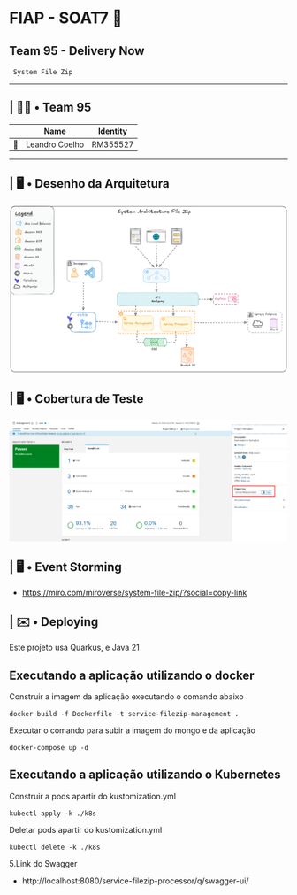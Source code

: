 # FIAP - SOAT7 🚀
## Team 95 - Delivery Now
```
 System File Zip
```
---
## | 👊🏽 • Team 95
| |Name|Identity|
|-|-|-|
| 🐰 | Leandro Coelho | RM355527 |
---
## | 🖥️ • Desenho da Arquitetura

![System design](img/arc-filezip.png)

## | 🖥️ • Cobertura de Teste

![System design](img/cobertura-teste.png)

## | 🖥️ • Event Storming
- https://miro.com/miroverse/system-file-zip/?social=copy-link

## | ✉️ • Deploying

Este projeto usa Quarkus, e Java 21

## Executando a aplicação utilizando o docker
Construir a imagem da aplicação executando o comando abaixo

```shell script
docker build -f Dockerfile -t service-filezip-management .

```
Executar o comando para subir a imagem do mongo e da aplicação

```shell script
docker-compose up -d
```
## Executando a aplicação utilizando o Kubernetes

Construir a pods apartir do kustomization.yml

```shell script
kubectl apply -k ./k8s 
```

Deletar pods apartir do kustomization.yml

```shell script
kubectl delete -k ./k8s 
```

5.Link do Swagger
- http://localhost:8080/service-filezip-processor/q/swagger-ui/
